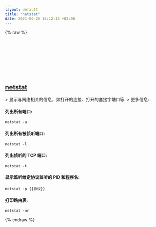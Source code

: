 ```yaml
---
layout: default
title: "netstat"
date: 2021-06-25 18:12:13 +02:00
---
```

{% raw %}
<h2 id="netstat">
  <a href="/zh/osx/netstat.html">netstat</a> <a href="#netstat"><svg class="icon">
    <use href="/assets/images/unicode_sprite.svg#link" />
  </svg></a>
</h2>
> 显示与网络相关的信息，如打开的连接、打开的套接字端口等.
> 更多信息: <https://www.unix.com/man-page/osx/1/netstat>.

#### 列出所有端口:
```shell
netstat -a
```
#### 列出所有被侦听端口:
```shell
netstat -l
```
#### 列出侦听的 TCP 端口:
```shell
netstat -t
```
#### 显示监听给定协议监听的 PID 和程序名:
```shell
netstat -p {{协议}}
```
#### 打印路由表:
```shell
netstat -nr
```
{% endraw %}
